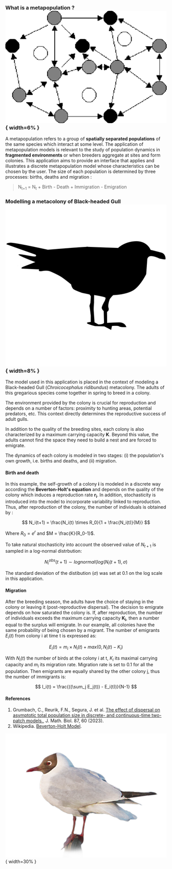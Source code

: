 

### What is a metapopulation ?        		   ![](images/metapopulation.png){ width=6% } 
A metapopulation refers to a group of **spatially separated populations** of the same species which interact at some level. The application of metapopulation models is relevant to the study of population dynamics in **fragmented environments** or when breeders aggregate at sites and form colonies. This application aims to provide an interface that applies and illustrates a discrete metapopulation model whose characteristics can be chosen by the user.
The size of each population is determined by three processes: births, deaths and migration :

>   N<sub>t+1</sub> = N<sub>t</sub>  + Birth - Death + Immigration - Emigration 

### Modelling a metacolony of Black-headed Gull   ![](images/silouette.png){ width=8% } 

The model used in this application is placed in the context of modeling a Black-headed Gull (*Chroicocephalus ridibundus*) metacolony. The adults of this gregarious species come together in spring to breed in a colony. 



The environment provided by the colony is crucial for reproduction and depends on a number of factors: proximity to hunting areas, potential predators, etc. This context directly determines the reproductive success of adult gulls.  

In addition to the quality of the breeding sites, each colony is also characterized by a maximum carrying capacity **K**. Beyond this value, the adults cannot find the space they need to build a nest and are forced to emigrate. 

The dynamics of each colony is modeled in two stages: (i) the population's own growth, i.e. births and deaths, and (ii) migration.

#### Birth and death
In this example, the self-growth of a colony **i** is modeled in a discrete way according the **Beverton-Holt's equation** and depends on the quality of the colony which induces a reproduction rate **r<sub>i</sub>**. In addition, stochasticity is introduced into the model to incorporate variability linked to reproduction. Thus, after reproduction of the colony, the number of individuals is obtained by : 


$$
N_i(t+1) = \frac{N_i(t) \times R_0}{1 + \frac{N_i(t)}{M}}
$$

Where $R_0 = e^r$ and $M = \frac{K}{R_0-1}$. 

To take natural stochasticity into account the observed value of $N_{t+1}$ is sampled in a log-normal distrbution: 

$$
N^{obs}_i(t+1) \sim lognormal(log(N_i(t+1), \sigma)
$$

The standard deviation of the distibution ($\sigma$) was set at 0.1 on the log scale in this application. 

#### Migration
After the breeding season, the adults have the choice of staying in the colony or leaving it (post-reproductive dispersal).  The decision to emigrate depends on how saturated the colony is. If, after reproduction, the number of individuals exceeds the maximum carrying capacity **K<sub>i</sub>**, then a number equal to the surplus will emigrate. In our example, all colonies have the same probability of being chosen by a migrant.
The number of emigrants $E_i(t)$ from colony i at time t is expressed as: 

$$
E_i(t) = m_i \times N_i(t) + max(0, N_i(t)-K_i)
$$

With $N_i(t)$ the number of birds at the colony i at t, $K_i$ its maximal carrying capacity and $m_i$ its migration rate. Migration rate is set to 0.1 for all the population. Then emigrants are equally shared by the other colony j, thus the number of immigrants is: 

$$
I_i(t) = \frac{((\sum_j E_j(t)) - E_i(t))}{N-1}
$$


#### References
1. Grumbach, C., Reurik, F.N., Segura, J. et al. [The effect of dispersal on asymptotic total population size in discrete- and continuous-time two-patch models.](https://link.springer.com/article/10.1007/s00285-023-01984-8), J. Math. Biol. 87, 60 (2023).
2. Wikipedia. [Beverton-Holt Model](https://en.wikipedia.org/wiki/Beverton%E2%80%93Holt_model).

![](images/mouette_rieuse.png){ width=30% }



